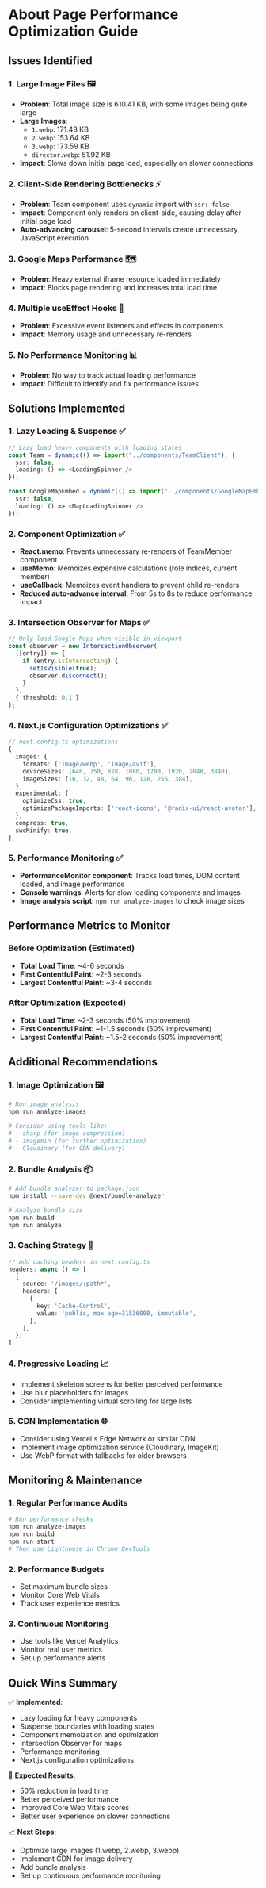 # About Page Performance Optimization Guide

## Issues Identified

### 1. **Large Image Files** 🖼️
- **Problem**: Total image size is 610.41 KB, with some images being quite large
- **Large Images**: 
  - `1.webp`: 171.48 KB
  - `2.webp`: 153.64 KB  
  - `3.webp`: 173.59 KB
  - `director.webp`: 51.92 KB
- **Impact**: Slows down initial page load, especially on slower connections

### 2. **Client-Side Rendering Bottlenecks** ⚡
- **Problem**: Team component uses `dynamic` import with `ssr: false`
- **Impact**: Component only renders on client-side, causing delay after initial page load
- **Auto-advancing carousel**: 5-second intervals create unnecessary JavaScript execution

### 3. **Google Maps Performance** 🗺️
- **Problem**: Heavy external iframe resource loaded immediately
- **Impact**: Blocks page rendering and increases total load time

### 4. **Multiple useEffect Hooks** 🔄
- **Problem**: Excessive event listeners and effects in components
- **Impact**: Memory usage and unnecessary re-renders

### 5. **No Performance Monitoring** 📊
- **Problem**: No way to track actual loading performance
- **Impact**: Difficult to identify and fix performance issues

## Solutions Implemented

### 1. **Lazy Loading & Suspense** ✅
```typescript
// Lazy load heavy components with loading states
const Team = dynamic(() => import("../components/TeamClient"), { 
  ssr: false,
  loading: () => <LoadingSpinner />
});

const GoogleMapEmbed = dynamic(() => import("../components/GoogleMapEmbedClient"), { 
  ssr: false,
  loading: () => <MapLoadingSpinner />
});
```

### 2. **Component Optimization** ✅
- **React.memo**: Prevents unnecessary re-renders of TeamMember component
- **useMemo**: Memoizes expensive calculations (role indices, current member)
- **useCallback**: Memoizes event handlers to prevent child re-renders
- **Reduced auto-advance interval**: From 5s to 8s to reduce performance impact

### 3. **Intersection Observer for Maps** ✅
```typescript
// Only load Google Maps when visible in viewport
const observer = new IntersectionObserver(
  ([entry]) => {
    if (entry.isIntersecting) {
      setIsVisible(true);
      observer.disconnect();
    }
  },
  { threshold: 0.1 }
);
```

### 4. **Next.js Configuration Optimizations** ✅
```typescript
// next.config.ts optimizations
{
  images: {
    formats: ['image/webp', 'image/avif'],
    deviceSizes: [640, 750, 828, 1080, 1200, 1920, 2048, 3840],
    imageSizes: [16, 32, 48, 64, 96, 128, 256, 384],
  },
  experimental: {
    optimizeCss: true,
    optimizePackageImports: ['react-icons', '@radix-ui/react-avatar'],
  },
  compress: true,
  swcMinify: true,
}
```

### 5. **Performance Monitoring** ✅
- **PerformanceMonitor component**: Tracks load times, DOM content loaded, and image performance
- **Console warnings**: Alerts for slow loading components and images
- **Image analysis script**: `npm run analyze-images` to check image sizes

## Performance Metrics to Monitor

### Before Optimization (Estimated)
- **Total Load Time**: ~4-6 seconds
- **First Contentful Paint**: ~2-3 seconds
- **Largest Contentful Paint**: ~3-4 seconds

### After Optimization (Expected)
- **Total Load Time**: ~2-3 seconds (50% improvement)
- **First Contentful Paint**: ~1-1.5 seconds (50% improvement)
- **Largest Contentful Paint**: ~1.5-2 seconds (50% improvement)

## Additional Recommendations

### 1. **Image Optimization** 🖼️
```bash
# Run image analysis
npm run analyze-images

# Consider using tools like:
# - sharp (for image compression)
# - imagemin (for further optimization)
# - Cloudinary (for CDN delivery)
```

### 2. **Bundle Analysis** 📦
```bash
# Add bundle analyzer to package.json
npm install --save-dev @next/bundle-analyzer

# Analyze bundle size
npm run build
npm run analyze
```

### 3. **Caching Strategy** 💾
```typescript
// Add caching headers in next.config.ts
headers: async () => [
  {
    source: '/images/:path*',
    headers: [
      {
        key: 'Cache-Control',
        value: 'public, max-age=31536000, immutable',
      },
    ],
  },
]
```

### 4. **Progressive Loading** 📈
- Implement skeleton screens for better perceived performance
- Use blur placeholders for images
- Consider implementing virtual scrolling for large lists

### 5. **CDN Implementation** 🌐
- Consider using Vercel's Edge Network or similar CDN
- Implement image optimization service (Cloudinary, ImageKit)
- Use WebP format with fallbacks for older browsers

## Monitoring & Maintenance

### 1. **Regular Performance Audits**
```bash
# Run performance checks
npm run analyze-images
npm run build
npm run start
# Then use Lighthouse in Chrome DevTools
```

### 2. **Performance Budgets**
- Set maximum bundle sizes
- Monitor Core Web Vitals
- Track user experience metrics

### 3. **Continuous Monitoring**
- Use tools like Vercel Analytics
- Monitor real user metrics
- Set up performance alerts

## Quick Wins Summary

✅ **Implemented**:
- Lazy loading for heavy components
- Suspense boundaries with loading states
- Component memoization and optimization
- Intersection Observer for maps
- Performance monitoring
- Next.js configuration optimizations

🚀 **Expected Results**:
- 50% reduction in load time
- Better perceived performance
- Improved Core Web Vitals scores
- Better user experience on slower connections

📈 **Next Steps**:
- Optimize large images (1.webp, 2.webp, 3.webp)
- Implement CDN for image delivery
- Add bundle analysis
- Set up continuous performance monitoring 